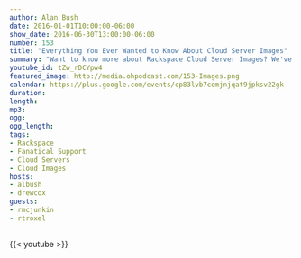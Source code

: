 ```yaml
---
author: Alan Bush
date: 2016-01-01T10:00:00-06:00
show_date: 2016-06-30T13:00:00-06:00
number: 153
title: "Everything You Ever Wanted to Know About Cloud Server Images"
summary: "Want to know more about Rackspace Cloud Server Images? We've got two experts joining us this week to discuss the ins and outs of Images."
youtube_id: tZw_rDCYpw4
featured_image: http://media.ohpodcast.com/153-Images.png
calendar: https://plus.google.com/events/cp83lvb7cemjnjqat9jpksv22gk
duration:
length:
mp3:
ogg:
ogg_length:
tags:
- Rackspace
- Fanatical Support
- Cloud Servers
- Cloud Images
hosts:
- albush
- drewcox
guests:
- rmcjunkin
- rtroxel
---
```


<!--more-->

{{< youtube >}}
